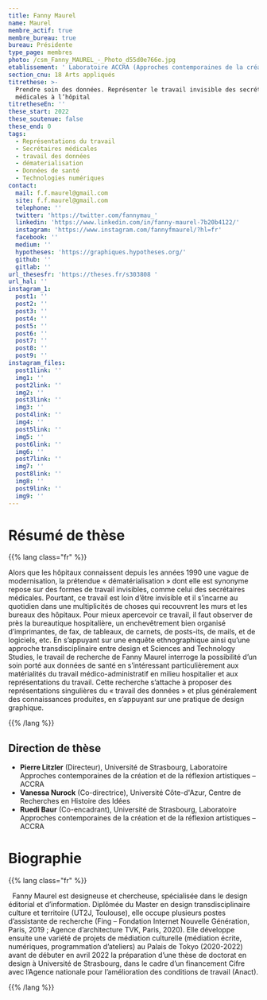 ```yaml
---
title: Fanny Maurel
name: Maurel
membre_actif: true
membre_bureau: true
bureau: Présidente
type_page: membres
photo: /csm_Fanny_MAUREL_-_Photo_d55d0e766e.jpg
etablissement: ' Laboratoire ACCRA (Approches contemporaines de la création et de la réflexion artistiques, Université de Strasbourg), Centre de Recherches en Histoire des Idées (CHRI, Université Côte-d''Azur) '
section_cnu: 18 Arts appliqués
titrethese: >-
  Prendre soin des données. Représenter le travail invisible des secrétaires
  médicales à l’hôpital
titretheseEn: ''
these_start: 2022
these_soutenue: false
these_end: 0
tags:
  - Représentations du travail
  - Secrétaires médicales
  - travail des données
  - dématerialisation
  - Données de santé
  - Technologies numériques
contact:
  mail: f.f.maurel@gmail.com
  site: f.f.maurel@gmail.com
  telephone: ''
  twitter: 'https://twitter.com/fannymau_'
  linkedin: 'https://www.linkedin.com/in/fanny-maurel-7b20b4122/'
  instagram: 'https://www.instagram.com/fannyfmaurel/?hl=fr'
  facebook: ''
  medium: ''
  hypotheses: 'https://graphiques.hypotheses.org/'
  github: ''
  gitlab: ''
url_thesesfr: 'https://theses.fr/s303808 '
url_hal: ''
instagram_1:
  post1: ''
  post2: ''
  post3: ''
  post4: ''
  post5: ''
  post6: ''
  post7: ''
  post8: ''
  post9: ''
instagram_files:
  post1link: ''
  img1: ''
  post2link: ''
  img2: ''
  post3link: ''
  img3: ''
  post4link: ''
  img4: ''
  post5link: ''
  img5: ''
  post6link: ''
  img6: ''
  post7link: ''
  img7: ''
  post8link: ''
  img8: ''
  post9link: ''
  img9: ''
---
```


# Résumé de thèse

{{% lang class="fr" %}}

Alors que les hôpitaux connaissent depuis les années 1990 une vague de modernisation, la prétendue « dématérialisation » dont elle est synonyme repose sur des formes de travail invisibles, comme celui des secrétaires médicales. Pourtant, ce travail est loin d’être invisible et il s’incarne au quotidien dans une multiplicités de choses qui recouvrent les murs et les bureaux des hôpitaux. Pour mieux apercevoir ce travail, il faut observer de près la bureautique hospitalière, un enchevêtrement bien organisé d’imprimantes, de fax, de tableaux, de carnets, de posts-its, de mails, et de logiciels, etc. En s’appuyant sur une enquête ethnographique ainsi qu’une approche transdisciplinaire entre design et Sciences and Technology Studies, le travail de recherche de Fanny Maurel interroge la possibilité d’un soin porté aux données de santé en s’intéressant particulièrement aux matérialités du travail médico-administratif en milieu hospitalier et aux représentations du travail. Cette recherche s’attache à proposer des représentations singulières du « travail des données » et plus généralement des connaissances produites, en s’appuyant sur une pratique de design graphique.

{{% /lang %}}

## Direction de thèse

* **Pierre Litzler** (Directeur), Université de Strasbourg, Laboratoire Approches contemporaines de la création et de la réflexion artistiques – ACCRA
* **Vanessa Nurock** (Co-directrice), Université Côte-d'Azur, Centre de Recherches en Histoire des Idées
* **Ruedi Baur** (Co-encadrant), Université de Strasbourg, Laboratoire Approches contemporaines de la création et de la réflexion artistiques – ACCRA

# Biographie

{{% lang class="fr" %}}

  Fanny Maurel est designeuse et chercheuse, spécialisée dans le design éditorial et d’information. Diplômée du Master en design transdisciplinaire culture et territoire (UT2J, Toulouse), elle occupe plusieurs postes d’assistante de recherche (Fing – Fondation Internet Nouvelle Génération, Paris, 2019 ; Agence d’architecture TVK, Paris, 2020). Elle développe ensuite une variété de projets de médiation culturelle (médiation écrite, numériques, programmation d’ateliers) au Palais de Tokyo (2020-2022) avant de débuter en avril 2022 la préparation d’une thèse de doctorat en design à Université de Strasbourg, dans le cadre d’un financement Cifre avec l’Agence nationale pour l’amélioration des conditions de travail (Anact).

{{% /lang %}}
